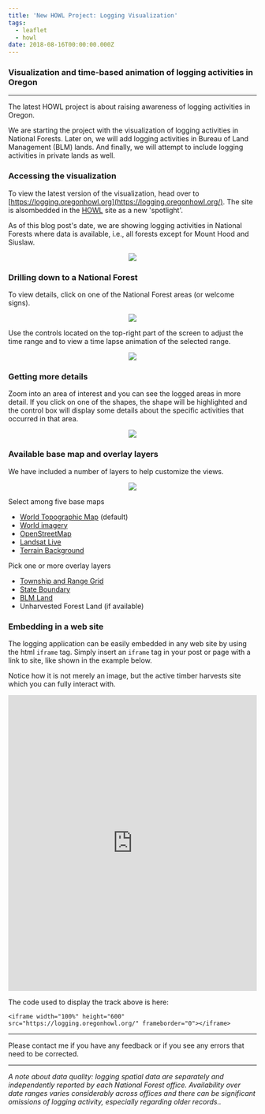 ```yaml
---
title: 'New HOWL Project: Logging Visualization'
tags:
  - leaflet
  - howl
date: 2018-08-16T00:00:00.000Z
---
```

### Visualization and time-based animation of logging activities in Oregon

- - -

The latest HOWL project is about raising awareness of logging activities in Oregon.

We are starting the project with the visualization of logging activities in National Forests. Later on, we will add logging activities in Bureau of Land Management (BLM) lands. And finally, we will attempt to include logging activities in private lands as well.

<!--more-->

### Accessing the visualization

To view the latest version of the visualization, head over to [https://logging.oregonhowl.org](https://logging.oregonhowl.org/). The site is alsombedded in the [HOWL](https://oregonhowl.org/) site as a new 'spotlight'. 

As of this blog post's date, we are showing logging activities in National Forests where data is available, i.e., all forests except for Mount Hood and Siuslaw.

<p align="center">
	<img src="/images/uploads/timber-harvest.png"/>
</p>

### Drilling down to a National Forest

To view details, click on one of the National Forest areas (or welcome signs).

<p align="center">
	<img src="/images/uploads/timber-harvest-willamette.png"/>
</p>

Use the controls located on the top-right part of the screen to adjust the time range and to view a time lapse animation of the selected range.

<p align="center">
	<img src="/images/uploads/timber-harvest-willamette-control.png"/>
</p>

### Getting more details

Zoom into an area of interest and you can see the logged areas in more detail. If you click on one of the shapes, the shape will be highlighted and the control box will display some details about the specific activities that occurred in that area.

<p align="center">
	<img src="/images/uploads/timber-harvest-willamette-control-pick.png"/>
</p>

### Available base map and overlay layers

We have included a number of layers to help customize the views.

<p align="center">
	<img src="/images/uploads/timber-harvest-layers.png"/>
</p>

Select among five base maps

* [World Topographic Map](http://www.arcgis.com/home/item.html?id=30e5fe3149c34df1ba922e6f5bbf808f) (default)
* [World imagery](http://www.arcgis.com/home/item.html?id=10df2279f9684e4a9f6a7f08febac2a9)
* [OpenStreetMap](https://www.openstreetmap.org/about)
* [Landsat Live](https://blog.mapbox.com/landsat-live-goes-live-21704dac3e0f)
* [Terrain Background](http://maps.stamen.com)

Pick one or more overlay layers

* [Township and Range Grid](https://en.wikipedia.org/wiki/Public_Land_Survey_System)
* [State Boundary](https://en.wikipedia.org/wiki/Oregon)
* [BLM Land](https://www.blm.gov/oregon-washington)
* Unharvested Forest Land (if available)

### Embedding in a web site

The logging application can be easily embedded in any web site by using the html `iframe` tag. Simply insert an `iframe` tag in your post or page with a link to site, like shown in the example below.

Notice how it is not merely an image, but the active timber harvests site which you can fully interact with.

<iframe width="100%" height="600" src="https://logging.oregonhowl.org/" frameborder="0"></iframe>

The code used to display the track above is here:

`<iframe width="100%" height="600" src="https://logging.oregonhowl.org/" frameborder="0"></iframe>`

- - -

Please contact me if you have any feedback or if you see any errors that need to be corrected.

- - -

_A note about data quality: logging spatial data are separately and independently reported by each National Forest office. Availability over date ranges varies considerably across offices and there can be significant omissions of logging activity, especially regarding older records.._
